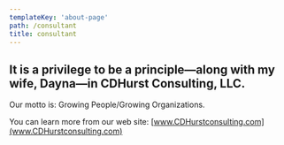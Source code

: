 ```yaml
---
templateKey: 'about-page'
path: /consultant
title: consultant
---
```


## It is a privilege to be a principle—along with my wife, Dayna—in CDHurst Consulting, LLC.

Our motto is: Growing People/Growing Organizations.

You can learn more from our web site: [www.CDHurstconsulting.com](www.CDHurstconsulting.com)
